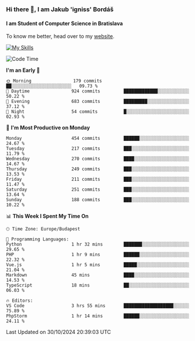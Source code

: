 ### Hi there 👋, I am Jakub 'igniss' Bordáš

#### I am Student of Computer Science in Bratislava
To know me better, head over to my [website](https://bordas.sk).

[![My Skills](https://skillicons.dev/icons?i=js,html,css,figma,svelte,java,kotlin,python,postgresql,typescript,nest,nodejs)](https://bordas.sk)


<!--START_SECTION:waka-->
![Code Time](http://img.shields.io/badge/Code%20Time-1%2C557%20hrs%2013%20mins-blue)

**I'm an Early 🐤** 

```text
🌞 Morning                179 commits         ██░░░░░░░░░░░░░░░░░░░░░░░   09.73 % 
🌆 Daytime                924 commits         █████████████░░░░░░░░░░░░   50.22 % 
🌃 Evening                683 commits         █████████░░░░░░░░░░░░░░░░   37.12 % 
🌙 Night                  54 commits          █░░░░░░░░░░░░░░░░░░░░░░░░   02.93 % 
```
📅 **I'm Most Productive on Monday** 

```text
Monday                   454 commits         ██████░░░░░░░░░░░░░░░░░░░   24.67 % 
Tuesday                  217 commits         ███░░░░░░░░░░░░░░░░░░░░░░   11.79 % 
Wednesday                270 commits         ████░░░░░░░░░░░░░░░░░░░░░   14.67 % 
Thursday                 249 commits         ███░░░░░░░░░░░░░░░░░░░░░░   13.53 % 
Friday                   211 commits         ███░░░░░░░░░░░░░░░░░░░░░░   11.47 % 
Saturday                 251 commits         ███░░░░░░░░░░░░░░░░░░░░░░   13.64 % 
Sunday                   188 commits         ███░░░░░░░░░░░░░░░░░░░░░░   10.22 % 
```


📊 **This Week I Spent My Time On** 

```text
🕑︎ Time Zone: Europe/Budapest

💬 Programming Languages: 
Python                   1 hr 32 mins        ███████░░░░░░░░░░░░░░░░░░   29.65 % 
PHP                      1 hr 9 mins         ██████░░░░░░░░░░░░░░░░░░░   22.32 % 
Vue.js                   1 hr 5 mins         █████░░░░░░░░░░░░░░░░░░░░   21.04 % 
Markdown                 45 mins             ████░░░░░░░░░░░░░░░░░░░░░   14.53 % 
TypeScript               18 mins             ██░░░░░░░░░░░░░░░░░░░░░░░   06.03 % 

🔥 Editors: 
VS Code                  3 hrs 55 mins       ███████████████████░░░░░░   75.89 % 
PhpStorm                 1 hr 14 mins        ██████░░░░░░░░░░░░░░░░░░░   24.11 % 
```


 Last Updated on 30/10/2024 20:39:03 UTC
<!--END_SECTION:waka-->
